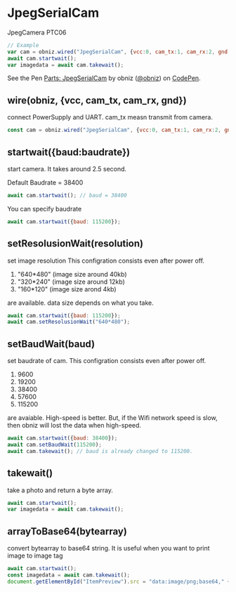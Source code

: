# JpegSerialCam
JpegCamera PTC06

```Javascript
// Example
var cam = obniz.wired("JpegSerialCam", {vcc:0, cam_tx:1, cam_rx:2, gnd:3});
await cam.startwait();
var imagedata = await cam.takewait();
```

<p data-height="494" data-theme-id="32184" data-slug-hash="jZMNBQ" data-default-tab="js,result" data-user="obniz" data-embed-version="2" data-pen-title="Parts: JpegSerialCam" class="codepen">See the Pen <a href="https://codepen.io/obniz/pen/jZMNBQ/">Parts: JpegSerialCam</a> by obniz (<a href="https://codepen.io/obniz">@obniz</a>) on <a href="https://codepen.io">CodePen</a>.</p>
<script async src="https://production-assets.codepen.io/assets/embed/ei.js"></script>

## wire(obniz, {vcc, cam_tx, cam_rx, gnd})
connect PowerSupply and UART.
cam_tx measn transmit from camera.

```Javascript
const cam = obniz.wired("JpegSerialCam", {vcc:0, cam_tx:1, cam_rx:2, gnd:3});
```

## startwait({baud:baudrate})
start camera.
It takes around 2.5 second.

Default Baudrate = 38400
```Javascript
await cam.startwait(); // baud = 38400
```
You can specify baudrate
```Javascript
await cam.startwait({baud: 115200});
```

## setResolusionWait(resolution)
set image resolution
This configration consists even after power off.

1. "640*480" (image size around 40kb)
2. "320*240" (image size around 12kb)
3. "160*120" (image size arond 4kb)

are available.
data size depends on what you take.
```Javascript
await cam.startwait({baud: 115200});
await cam.setResolusionWait("640*480");
```

## setBaudWait(baud)
set baudrate of cam.
This configration consists even after power off.

1. 9600
2. 19200
3. 38400
4. 57600
5. 115200

are avaiable.
High-speed is better. But, if the Wifi network speed is slow, then obniz will lost the data when high-speed.

```Javascript
await cam.startwait({baud: 38400});
await cam.setBaudWait(115200);
await cam.takewait(); // baud is already changed to 115200.
```

## takewait()
take a photo and return a byte array.

```Javascript
await cam.startwait();
var imagedata = await cam.takewait();
```

## arrayToBase64(bytearray)
convert bytearray to base64 string.
It is useful when you want to print image to image tag

```Javascript
await cam.startwait();
const imagedata = await cam.takewait();
document.getElementById("ItemPreview").src = "data:image/png;base64," + cam.arrayToBase64(imagedata);
```